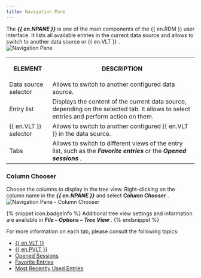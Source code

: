 ```yaml
---
title: Navigation Pane
---
```

The ***{{ en.NPANE }}*** is one of the main components of the {{ en.RDM }} user interface. It lists all available entries in the current data source and allows to switch to another data source or {{ en.VLT }} .  
![Navigation Pane](/img/en/rdm/windows/clip11204.png) 

<table>
	<tr>
		<th>

ELEMENT 
		</th>
		<th>
DESCRIPTION 
		</th>
	</tr>
	<tr>
		<td>
Data source selector 
		</td>
		<td>
Allows to switch to another configured data source. 
		</td>
	</tr>
	<tr>
		<td>
Entry list 
		</td>
		<td>
Displays the content of the current data source, depending on the selected tab. It allows to select entries and perform action on them. 
		</td>
	</tr>
	<tr>
		<td>
{{ en.VLT }} selector 
		</td>
		<td>
Allows to switch to another configured {{ en.VLT }} in the data source. 
		</td>
	</tr>
	<tr>
		<td>
Tabs 
		</td>
		<td>
Allows to switch to different views of the entry list, such as the ***Favorite entries*** or the ***Opened sessions*** . 
		</td>
	</tr>
</table>

### Column Chooser 

Choose the columns to display in the tree view. Right-clicking on the column name in the ***{{ en.NPANE }}*** and select ***Column Chooser*** .  
![Navigation Pane - Column Chooser](/img/en/rdm/windows/clip11201.png) 

{% snippet icon.badgeInfo %} 
Additional tree view settings and information are available in ***File – Options – Tree View*** . 
{% endsnippet %}
 
For more information on each tab, please consult the following topics:  

* [{{ en.VLT }}](/rdm/windows/commands/view/panels/vault/) 
* [{{ en.PVLT }}](/rdm/windows/data-sources/user-vault/) 
* [Opened Sessions](/rdm/windows/commands/view/panels/opened-sessions/) 
* [Favorite Entries](/rdm/windows/user-interface/navigation-pane/favorite-entries/) 
* [Most Recently Used Entries](/rdm/windows/user-interface/navigation-pane/most-recently-used-entries/) 


